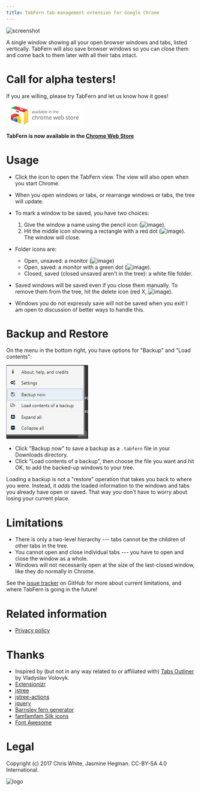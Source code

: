 ```yaml
---
title: TabFern tab-management extension for Google Chrome
---
```


![screenshot](https://raw.githubusercontent.com/cxw42/TabFern/gh-pages/screenshot.png)

A single window showing all your open browser windows and tabs, listed
vertically.  TabFern will also save browser windows so you can close them and
come back to them later with all their tabs intact.

# Call for alpha testers!

If you are willing, please try TabFern and let us know how it goes!

[![badge](/img/ChromeWebStore_Badge_v2_206x58.png)](https://chrome.google.com/webstore/detail/tabfern-tab-manager-and-b/hbajjpcdbninabigakflkhiogmmjaakm)

<strong>TabFern is now available in the [Chrome Web Store](https://chrome.google.com/webstore/detail/tabfern-tab-manager-and-b/hbajjpcdbninabigakflkhiogmmjaakm)</strong>

# Usage

 - Click the icon to open the TabFern view.  The view will also open when
   you start Chrome.
 - When you open windows or tabs, or rearrange windows or tabs,
   the tree will update.
 - To mark a window to be saved, you have two choices:

     1. Give the window a name using the pencil icon (![image](https://raw.githubusercontent.com/cxw42/TabFern/master/assets/icons/pencil.png)).
     1. Hit the middle icon showing a rectangle with a red dot
   (![image](https://raw.githubusercontent.com/cxw42/TabFern/master/assets/icons/picture_delete.png)).  The window will close.

 - Folder icons are:

     - Open, unsaved: a monitor (![image](https://raw.githubusercontent.com/cxw42/TabFern/master/assets/icons/monitor.png))
     - Open, saved: a monitor with a green dot (![image](https://raw.githubusercontent.com/cxw42/TabFern/master/assets/icons/monitor_add.png)).
     - Closed, saved (closed unsaved aren't in the tree): a white file folder.

 - Saved windows will be saved even if you close them manually.  To remove them
   from the tree, hit the delete icon (red X,
   ![image](https://raw.githubusercontent.com/cxw42/TabFern/master/assets/icons/cross.png)).

 - Windows you do not expressly save will not be saved when you exit!
   I am open to discussion of better ways to handle this.

# Backup and Restore

On the menu in the bottom right, you have options for "Backup" and
"Load contents":

![screenshot of hamburger menu](/img/hamburger-screenshot.png)

 - Click "Backup now" to save a backup as a `.tabfern` file in your Downloads
   directory.
 - Click "Load contents of a backup", then choose the file you want and hit OK,
   to add the backed-up windows to your tree.

Loading a backup is not a "restore" operation that takes you
back to where you were.  Instead, it _adds_ the loaded information to
the windows and tabs you already have open or saved.  That way you don't
have to worry about losing your current place.

# Limitations

 - There is only a two-level hierarchy --- tabs cannot be the children
   of other tabs in the tree.
 - You cannot open and close individual tabs --- you have to open and close
   the window as a whole.
 - Windows will not necessarily open at the size of the last-closed window,
   like they do normally in Chrome.

See the [issue tracker](https://github.com/cxw42/TabFern/issues) on GitHub for
more about current limitations, and where TabFern is going in the future!

# Related information

 - [Privacy policy](/privacy.md)

# Thanks

 - Inspired by (but not in any way related to or affiliated with)
   [Tabs Outliner](https://chrome.google.com/webstore/detail/tabs-outliner/eggkanocgddhmamlbiijnphhppkpkmkl)
   by Vladyslav Volovyk.
 - [Extensionizr](https://extensionizr.com)
 - [jstree](https://www.jstree.com/)
 - [jstree-actions](https://github.com/alexandernst/jstree-actions)
 - [jquery](https://jquery.com/)
 - [Barnsley fern generator](http://www.chradams.co.uk/fern/maker.html)
 - [famfamfam Silk icons](http://www.famfamfam.com/lab/icons/silk/)
 - [Font Awesome](http://fontawesome.io/)

# Legal

Copyright (c) 2017 Chris White, Jasmine Hegman.  CC-BY-SA 4.0 International.

![logo](https://raw.githubusercontent.com/cxw42/TabFern/master/assets/fern128.png)

